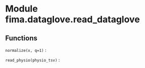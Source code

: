 Module fima.dataglove.read_dataglove
====================================

Functions
---------

    
`normalize(x, q=1)`
:   

    
`read_physio(physio_tsv)`
: